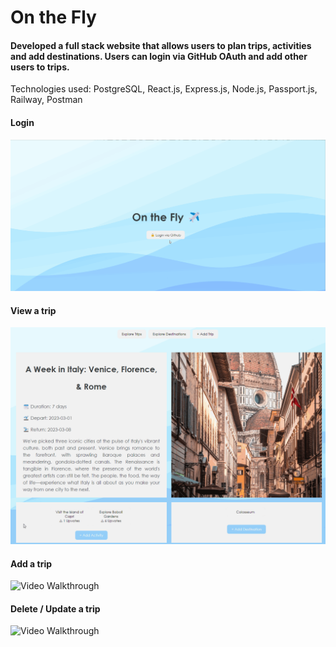 # On the Fly

#### Developed a full stack website that allows users to plan trips, activities and add destinations. Users can login via GitHub OAuth and add other users to trips.
Technologies used: PostgreSQL, React.js, Express.js, Node.js, Passport.js, Railway, Postman 

#### Login 
<img src='onthefly.gif' title='Video Walkthrough' width='' alt='Video Walkthrough' />

#### View a trip
<img src='onthefly2.gif' title='Video Walkthrough' width='' alt='Video Walkthrough' />

#### Add a trip
<img src='onthefly3.gif' title='Video Walkthrough' width='' alt='Video Walkthrough' />

#### Delete / Update a trip
<img src='onthefly4.gif' title='Video Walkthrough' width='' alt='Video Walkthrough' />
